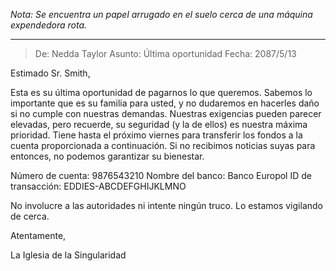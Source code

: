 _Nota: Se encuentra un papel arrugado en el suelo cerca de una máquina expendedora rota._

---

> De: Nedda Taylor
> Asunto: Última oportunidad
> Fecha: 2087/5/13

Estimado Sr. Smith,

Esta es su última oportunidad de pagarnos lo que queremos. Sabemos lo importante que es su familia para usted, y no dudaremos en hacerles daño si no cumple con nuestras demandas. Nuestras exigencias pueden parecer elevadas, pero recuerde, su seguridad (y la de ellos) es nuestra máxima prioridad. Tiene hasta el próximo viernes para transferir los fondos a la cuenta proporcionada a continuación. Si no recibimos noticias suyas para entonces, no podemos garantizar su bienestar.

Número de cuenta: 9876543210
Nombre del banco: Banco Europol
ID de transacción: EDDIES-ABCDEFGHIJKLMNO

No involucre a las autoridades ni intente ningún truco. Lo estamos vigilando de cerca.

Atentamente,

La Iglesia de la Singularidad
